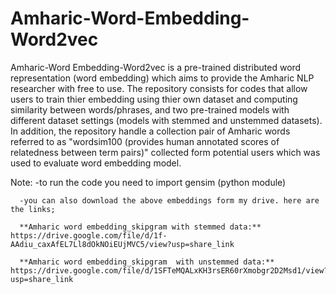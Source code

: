 # Amharic-Word-Embedding-Word2vec
Amharic-Word Embedding-Word2vec is a pre-trained distributed word representation (word embedding) which aims to provide the Amharic NLP researcher with free to use. The repository consists for codes that allow users to train thier embedding using thier own dataset and computing similarity between words/phrases, and two pre-trained models with different dataset settings (models with stemmed and unstemmed datasets). In addition, the repository handle a collection pair of Amharic words referred to as "wordsim100 (provides human annotated scores of relatedness between term pairs)" collected form potential users which was used to evaluate word embedding model. 

Note: -to run the code you need to import gensim (python module)
     
      -you can also download the above embeddings form my drive. here are the links;
      
      **Amharic word embedding_skipgram with stemmed data:** https://drive.google.com/file/d/1f-AAdiu_caxAfEL7Ll8dOkNOiEUjMVC5/view?usp=share_link
      
      **Amharic word embedding_skipgram  with unstemmed data:** https://drive.google.com/file/d/1SFTeMQALxKH3rsER60rXmobgr2D2Msd1/view?usp=share_link
